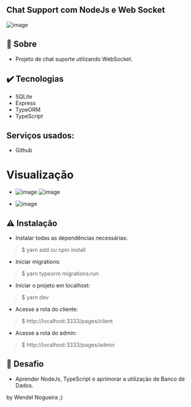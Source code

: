 ## Chat Support com NodeJs e Web Socket

   ![image](https://user-images.githubusercontent.com/66846993/116564666-91104980-a8db-11eb-898d-b756e5a89533.png)


## 💬 Sobre

- Projeto de chat suporte utilizando WebSocket.

## ✔️ Tecnologias
- SQLite
- Express
- TypeORM
- TypeScript

## Serviços usados:
* Github

##

# Visualização
* ![image](https://user-images.githubusercontent.com/66846993/116569844-27466e80-a8e0-11eb-8fd2-8320ac894c27.png) ![image](https://user-images.githubusercontent.com/66846993/116570254-81dfca80-a8e0-11eb-81a2-bd958e12b598.png)

* ![image](https://user-images.githubusercontent.com/66846993/116570191-72608180-a8e0-11eb-9787-d5a7c78ae971.png)



## ⚠️ Instalação

* Instalar todas as dependências necessárias:
> $ yarn add ou npm install

* Iniciar migrations:
> $ yarn typeorm migrations:run

* Iniciar o projeto em localhost:
> $ yarn dev

* Acesse a rota do cliente:
> $ http://localhost:3333/pages/client

* Acesse a rota do admin:
> $ http://localhost:3333/pages/admin


## 🚩 Desafio

- Aprender NodeJs, TypeScript e aprimorar a utilização de Banco de Dados.


by Wendel Nogueira ;)

